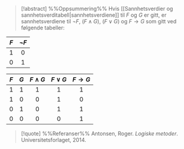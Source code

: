 
> [!abstract] %%Oppsummering%%
Hvis [[Sannhetsverdier og sannhetsverditabell|sannhetsverdiene]] til $F$ og $G$ er gitt, er sannhetsverdiene til $\neg F$, $(F\wedge G)$, $(F\vee G)$ og $F\rightarrow G$ som gitt ved følgende tabeller:

| $F$ | $\neg F$ |
| :---: | :---: |
| $1$   | $0$   |
| $0$   | $1$   |

| $F$ | $G$ | $F\wedge G$ | $F\vee G$ |  $F\rightarrow G$   |
|:---:|:---:|:-----------:|:---------:| :---: |
| $1$ | $1$ |     $1$     |    $1$    |  $1$   |
| $1$ | $0$ |     $0$     |    $1$    |  $0$   |
| $0$ | $1$ |     $0$     |    $1$    |  $1$   | 
| $0$ | $0$ |     $0$     |    $0$    |  $1$   |
> [!quote] %%Referanser%%
Antonsen, Roger. *Logiske metoder*. Universitetsforlaget, 2014.